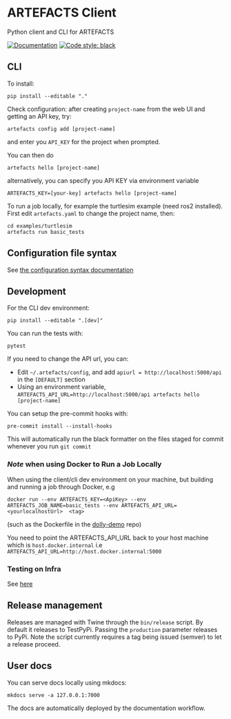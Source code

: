 # ARTEFACTS Client

Python client and CLI for ARTEFACTS

[![Documentation](https://img.shields.io/badge/documentation-blue.svg?style=flat-square)](https://docs.artefacts.com/)
[![Code style: black](https://img.shields.io/badge/code%20style-black-000000.svg)](https://github.com/psf/black)


## CLI

To install:
```
pip install --editable "."
```

Check configuration: after creating `project-name` from the web UI and getting an API key, try:

```
artefacts config add [project-name]
```

and enter you `API_KEY` for the project when prompted.

You can then do

```
artefacts hello [project-name]
```

alternatively, you can specify you API KEY via environment variable

```
ARTEFACTS_KEY=[your-key] artefacts hello [project-name]
```

To run a job locally, for example the turtlesim example (need ros2 installed).
First edit `artefacts.yaml` to change the project name, then:

```
cd examples/turtlesim
artefacts run basic_tests
```

## Configuration file syntax

See [the configuration syntax documentation](docs/configuration-syntax.md)

## Development

For the CLI dev environment:

```
pip install --editable ".[dev]"
```

You can run the tests with:

```
pytest
```

If you need to change the API url, you can:

* Edit `~/.artefacts/config`, and add `apiurl = http://localhost:5000/api` in the `[DEFAULT]` section
* Using an environment variable, `ARTEFACTS_API_URL=http://localhost:5000/api artefacts hello [project-name]`

You can setup the pre-commit hooks with:
```
pre-commit install --install-hooks
```
This will automatically run the black formatter on the files staged for commit whenever you run `git commit`


### _Note_ when using Docker to Run a Job Locally

When using the client/cli dev environment on your machine, but building and running a job through Docker, e.g
```
docker run --env ARTEFACTS_KEY=<ApiKey> --env ARTEFACTS_JOB_NAME=basic_tests --env ARTEFACTS_API_URL=<yourlocalhostUrl>  <tag>
```
(such as the Dockerfile in the [dolly-demo](https://github.com/art-e-fact/dolly-demo/blob/main/Dockerfile) repo)

You need to point the ARTEFACTS_API_URL back to your host machine which is `host.docker.internal` i.e `ARTEFACTS_API_URL=http://host.docker.internal:5000`

### Testing on Infra

See [here](./internal-docs/testing-on-infra.md)

## Release management

Releases are managed with Twine through the `bin/release` script. By default it releases to TestPyPi. Passing the `production` parameter releases to PyPi. Note the script currently requires a tag being issued (semver) to let a release proceed.

## User docs

You can serve docs locally using mkdocs:

```
mkdocs serve -a 127.0.0.1:7000
```

The docs are automatically deployed by the documentation workflow.
